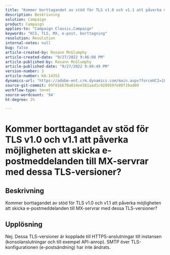 ```yaml
---
title: "Kommer borttagandet av stöd för TLS v1.0 och v1.1 att påverka möjligheten att skicka e-post till MX-servrar med dessa TLS-versioner?"
description: Beskrivning
solution: Campaign
product: Campaign
applies-to: "Campaign Classic,Campaign"
keywords: "KCS, TLS, MX, e-post, borttagning"
resolution: Resolution
internal-notes: null
bug: false
article-created-by: Roxann McGlumphy
article-created-date: "9/27/2022 9:46:08 PM"
article-published-by: Roxann McGlumphy
article-published-date: "9/27/2022 9:49:49 PM"
version-number: 3
article-number: KA-14352
dynamics-url: "https://adobe-ent.crm.dynamics.com/main.aspx?forceUCI=1&pagetype=entityrecord&etn=knowledgearticle&id=e75a27cb-ad3e-ed11-9db1-00224808613b"
source-git-commit: 09f016670a024ee581aad1c9289597e89f19ad09
workflow-type: tm+mt
source-wordcount: '94'
ht-degree: 3%

---
```


# Kommer borttagandet av stöd för TLS v1.0 och v1.1 att påverka möjligheten att skicka e-postmeddelanden till MX-servrar med dessa TLS-versioner?

## Beskrivning


Kommer borttagandet av stöd för TLS v1.0 och v1.1 att påverka möjligheten att skicka e-postmeddelanden till MX-servrar med dessa TLS-versioner?


## Upplösning


Nej. Dessa TLS-versioner är kopplade till HTTPS-anslutningar till instansen (konsolanslutningar och till exempel API-anrop). SMTP över TLS-konfigurationen (e-postsändning) har inte ändrats.
